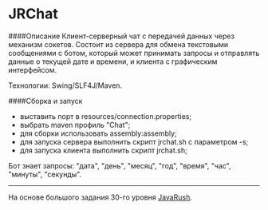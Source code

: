 JRChat
===============================
####Описание
Клиент-серверный чат с передачей данных через механизм сокетов.
Состоит из сервера для обмена текстовыми сообщениями с ботом,
который может принимать запросы и отправлять данные о текущей дате и времени,
и клиента с графическим интерфейсом.

Технологии: Swing/SLF4J/Maven.

####Сборка и запуск
- выставить порт в resources/connection.properties;
- выбрать maven профиль "Chat";
- для сборки использовать assembly:assembly;
- для запуска сервера выполнить скрипт jrchat.sh с параметром -s;
- для запуска клиента выполнить скрипт jrchat.sh;

Бот знает запросы: "дата", "день", "месяц", "год", "время", "час", "минуты", "секунды".

-------------------------------
На основе большого задания 30-го уровня [JavaRush].

[JavaRush]:http://javarush.ru
